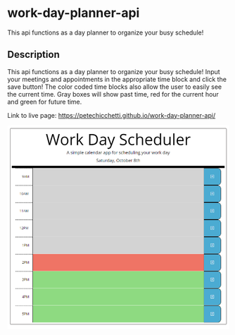 # work-day-planner-api
This api functions as a day planner to organize your busy schedule! 

## Description
This api functions as a day planner to organize your busy schedule! Input your meetings and appointments in the appropriate time block and click the save button! The color coded time blocks also allow the user to easily see the current time.
Gray boxes will show past time, red for the current hour and green for future time. 

Link to live page: https://petechicchetti.github.io/work-day-planner-api/

![image of live site](./assets/images/planner-screenshot.png)
